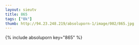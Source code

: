 ```yaml
--- 
layout: sieutv
title: 865
tags: ["0k"]
thumb: http://94.23.248.219/absoluporn-1/image/002/865.jpg
---
```

{% include absoluporn key="865" %} 
